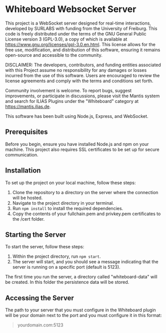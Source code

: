 # Whiteboard Websocket Server

This project is a WebSocket server designed for real-time interactions, developed by SURLABS with funding from the University of Freiburg.
This code is freely distributed under the terms of the GNU General Public License version 3 (GPL-3.0),
a copy of which is available at https://www.gnu.org/licenses/gpl-3.0.en.html. This license allows for the free use,
modification, and distribution of this software, ensuring it remains open-source and accessible to the community.

DISCLAIMER: The developers, contributors, and funding entities associated with this Project assume no responsibility for any damages or losses incurred from the use of this software. Users are encouraged to review the license agreements and comply with the terms and conditions set forth.

Community involvement is welcome. To report bugs, suggest improvements, or participate in discussions, please visit the Mantis system and search for ILIAS Plugins under the "Whiteboard" category at https://mantis.ilias.de.

This software has been built using Node.js, Express, and WebSocket.

## Prerequisites

Before you begin, ensure you have installed Node.js and npm on your machine. This project also requires SSL certificates to be set up for secure communication.

## Installation

To set up the project on your local machine, follow these steps:

1. Clone the repository to a directory on the server where the connection will be hosted.
2. Navigate to the project directory in your terminal.
3. Run `npm install` to install the required dependencies.
4. Copy the contents of your fullchain.pem and privkey.pem certificates to the /cert folder.

## Starting the Server

To start the server, follow these steps:

1. Within the project directory, run `npm start`.
2. The server will start, and you should see a message indicating that the server is running on a specific port (default is 5123).

The first time you run the server, a directory called "whiteboard-data" will be created. In this folder the persistence data will be stored.

## Accessing the Server

The path to your server that you must configure in the Whiteboard plugin will be your domain next to the port and you must configure it in this format:

> yourdomain.com:5123

